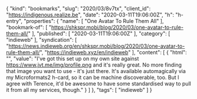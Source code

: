 {
  "kind": "bookmarks",
  "slug": "2020/03/8v7tx",
  "client_id": "https://indigenous.realize.be",
  "date": "2020-03-11T19:06:00Z",
  "h": "h-entry",
  "properties": {
    "name": [
      "One Avatar To Rule Them All"
    ],
    "bookmark-of": [
      "https://shkspr.mobi/blog/2020/03/one-avatar-to-rule-them-all/"
    ],
    "published": [
      "2020-03-11T19:06:00Z"
    ],
    "category": [
      "indieweb"
    ],
    "syndication": [
      "https://news.indieweb.org/en/shkspr.mobi/blog/2020/03/one-avatar-to-rule-them-all/",
      "https://indieweb.xyz/en/indieweb"
    ],
    "content": [
      {
        "html": "",
        "value": "I've got this set up on my own site against https://www.jvt.me/img/profile.png and it's really great. No more finding that image you want to use - it's just there. It's available automagically via my Microformats2 h-card, so it can be machine discoverable, too. But I agree with Terence, it'd be awesome to have some standardised way to pull it from all my services, though."
      }
    ]
  },
  "tags": [
    "indieweb"
  ]
}
